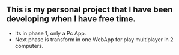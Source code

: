 ## This is my personal project that I have been developing when I have free time.
* Its in phase 1, only a Pc App.
* Next phase is transform in one WebApp for play multiplayer in 2 computers.
